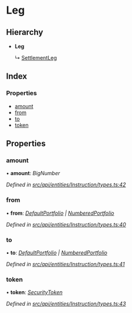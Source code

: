 # Leg

## Hierarchy

* **Leg**

  ↳ [SettlementLeg](settlementleg.md)

## Index

### Properties

* [amount](leg.md#amount)
* [from](leg.md#from)
* [to](leg.md#to)
* [token](leg.md#token)

## Properties

### amount

• **amount**: _BigNumber_

_Defined in_ [_src/api/entities/Instruction/types.ts:42_](https://github.com/PolymathNetwork/polymesh-sdk/blob/bf2b7a12/src/api/entities/Instruction/types.ts#L42)

### from

• **from**: [_DefaultPortfolio_](../classes/defaultportfolio.md) _\|_ [_NumberedPortfolio_](../classes/numberedportfolio.md)

_Defined in_ [_src/api/entities/Instruction/types.ts:40_](https://github.com/PolymathNetwork/polymesh-sdk/blob/bf2b7a12/src/api/entities/Instruction/types.ts#L40)

### to

• **to**: [_DefaultPortfolio_](../classes/defaultportfolio.md) _\|_ [_NumberedPortfolio_](../classes/numberedportfolio.md)

_Defined in_ [_src/api/entities/Instruction/types.ts:41_](https://github.com/PolymathNetwork/polymesh-sdk/blob/bf2b7a12/src/api/entities/Instruction/types.ts#L41)

### token

• **token**: [_SecurityToken_](../classes/securitytoken.md)

_Defined in_ [_src/api/entities/Instruction/types.ts:43_](https://github.com/PolymathNetwork/polymesh-sdk/blob/bf2b7a12/src/api/entities/Instruction/types.ts#L43)

